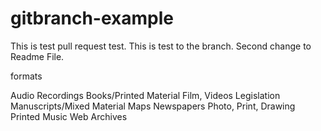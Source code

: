 # gitbranch-example
This is  test pull request test.
This is test to the branch.
Second change to Readme File.


formats

Audio Recordings
Books/Printed Material
Film, Videos
Legislation
Manuscripts/Mixed Material
Maps
Newspapers
Photo, Print, Drawing
Printed Music
Web Archives
